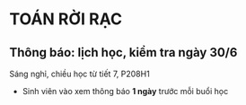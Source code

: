 # TOÁN RỜI RẠC
## Thông báo: lịch học, kiểm tra ngày 30/6
Sáng nghỉ, chiều học từ tiết 7, P208H1

* Sinh viên vào xem thông báo **1 ngày** trước mỗi buổi học
